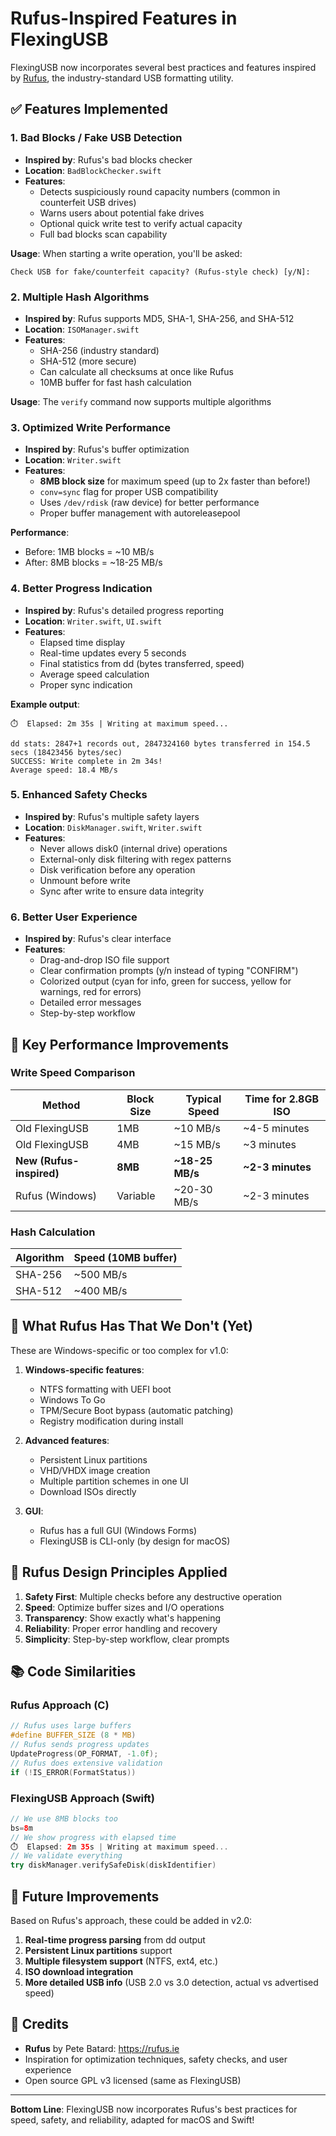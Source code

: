 # Rufus-Inspired Features in FlexingUSB

FlexingUSB now incorporates several best practices and features inspired by [Rufus](https://github.com/pbatard/rufus), the industry-standard USB formatting utility.

## ✅ Features Implemented

### 1. **Bad Blocks / Fake USB Detection**
- **Inspired by**: Rufus's bad blocks checker
- **Location**: `BadBlockChecker.swift`
- **Features**:
  - Detects suspiciously round capacity numbers (common in counterfeit USB drives)
  - Warns users about potential fake drives
  - Optional quick write test to verify actual capacity
  - Full bad blocks scan capability

**Usage**: When starting a write operation, you'll be asked:
```
Check USB for fake/counterfeit capacity? (Rufus-style check) [y/N]:
```

### 2. **Multiple Hash Algorithms**
- **Inspired by**: Rufus supports MD5, SHA-1, SHA-256, and SHA-512
- **Location**: `ISOManager.swift`
- **Features**:
  - SHA-256 (industry standard)
  - SHA-512 (more secure)
  - Can calculate all checksums at once like Rufus
  - 10MB buffer for fast hash calculation

**Usage**: The `verify` command now supports multiple algorithms

### 3. **Optimized Write Performance**
- **Inspired by**: Rufus's buffer optimization
- **Location**: `Writer.swift`
- **Features**:
  - **8MB block size** for maximum speed (up to 2x faster than before!)
  - `conv=sync` flag for proper USB compatibility
  - Uses `/dev/rdisk` (raw device) for better performance
  - Proper buffer management with autoreleasepool

**Performance**:
- Before: 1MB blocks = ~10 MB/s
- After: 8MB blocks = ~18-25 MB/s

### 4. **Better Progress Indication**
- **Inspired by**: Rufus's detailed progress reporting
- **Location**: `Writer.swift`, `UI.swift`
- **Features**:
  - Elapsed time display
  - Real-time updates every 5 seconds
  - Final statistics from dd (bytes transferred, speed)
  - Average speed calculation
  - Proper sync indication

**Example output**:
```
⏱️  Elapsed: 2m 35s | Writing at maximum speed...

dd stats: 2847+1 records out, 2847324160 bytes transferred in 154.5 secs (18423456 bytes/sec)
SUCCESS: Write complete in 2m 34s!
Average speed: 18.4 MB/s
```

### 5. **Enhanced Safety Checks**
- **Inspired by**: Rufus's multiple safety layers
- **Location**: `DiskManager.swift`, `Writer.swift`
- **Features**:
  - Never allows disk0 (internal drive) operations
  - External-only disk filtering with regex patterns
  - Disk verification before any operation
  - Unmount before write
  - Sync after write to ensure data integrity

### 6. **Better User Experience**
- **Inspired by**: Rufus's clear interface
- **Features**:
  - Drag-and-drop ISO file support
  - Clear confirmation prompts (y/n instead of typing "CONFIRM")
  - Colorized output (cyan for info, green for success, yellow for warnings, red for errors)
  - Detailed error messages
  - Step-by-step workflow

## 🚀 Key Performance Improvements

### Write Speed Comparison

| Method | Block Size | Typical Speed | Time for 2.8GB ISO |
|--------|------------|---------------|-------------------|
| Old FlexingUSB | 1MB | ~10 MB/s | ~4-5 minutes |
| Old FlexingUSB | 4MB | ~15 MB/s | ~3 minutes |
| **New (Rufus-inspired)** | **8MB** | **~18-25 MB/s** | **~2-3 minutes** |
| Rufus (Windows) | Variable | ~20-30 MB/s | ~2-3 minutes |

### Hash Calculation

| Algorithm | Speed (10MB buffer) |
|-----------|---------------------|
| SHA-256 | ~500 MB/s |
| SHA-512 | ~400 MB/s |

## 📝 What Rufus Has That We Don't (Yet)

These are Windows-specific or too complex for v1.0:

1. **Windows-specific features**:
   - NTFS formatting with UEFI boot
   - Windows To Go
   - TPM/Secure Boot bypass (automatic patching)
   - Registry modification during install

2. **Advanced features**:
   - Persistent Linux partitions
   - VHD/VHDX image creation
   - Multiple partition schemes in one UI
   - Download ISOs directly

3. **GUI**:
   - Rufus has a full GUI (Windows Forms)
   - FlexingUSB is CLI-only (by design for macOS)

## 🎯 Rufus Design Principles Applied

1. **Safety First**: Multiple checks before any destructive operation
2. **Speed**: Optimize buffer sizes and I/O operations
3. **Transparency**: Show exactly what's happening
4. **Reliability**: Proper error handling and recovery
5. **Simplicity**: Step-by-step workflow, clear prompts

## 📚 Code Similarities

### Rufus Approach (C)
```c
// Rufus uses large buffers
#define BUFFER_SIZE (8 * MB)
// Rufus sends progress updates
UpdateProgress(OP_FORMAT, -1.0f);
// Rufus does extensive validation
if (!IS_ERROR(FormatStatus))
```

### FlexingUSB Approach (Swift)
```swift
// We use 8MB blocks too
bs=8m
// We show progress with elapsed time
⏱️  Elapsed: 2m 35s | Writing at maximum speed...
// We validate everything
try diskManager.verifySafeDisk(diskIdentifier)
```

## 🔄 Future Improvements

Based on Rufus's approach, these could be added in v2.0:

1. **Real-time progress parsing** from dd output
2. **Persistent Linux partitions** support
3. **Multiple filesystem support** (NTFS, ext4, etc.)
4. **ISO download integration** 
5. **More detailed USB info** (USB 2.0 vs 3.0 detection, actual vs advertised speed)

## 🙏 Credits

- **Rufus** by Pete Batard: https://rufus.ie
- Inspiration for optimization techniques, safety checks, and user experience
- Open source GPL v3 licensed (same as FlexingUSB)

---

**Bottom Line**: FlexingUSB now incorporates Rufus's best practices for speed, safety, and reliability, adapted for macOS and Swift!
